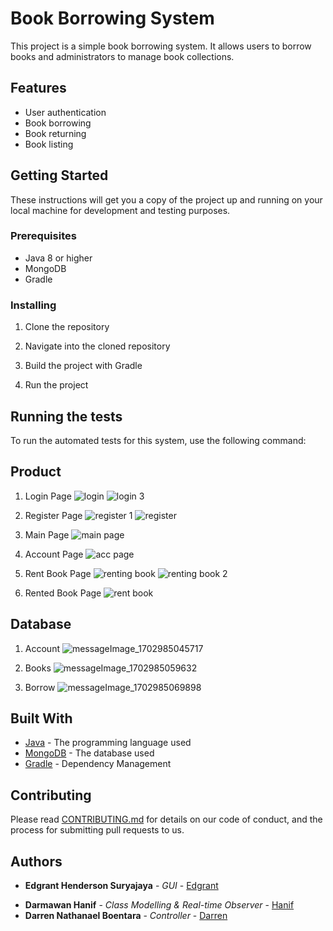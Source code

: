 # Book Borrowing System

This project is a simple book borrowing system. It allows users to borrow books and administrators to manage book collections.

## Features

- User authentication
- Book borrowing
- Book returning
- Book listing

## Getting Started

These instructions will get you a copy of the project up and running on your local machine for development and testing purposes.

### Prerequisites

- Java 8 or higher
- MongoDB
- Gradle

### Installing

1. Clone the repository

2. Navigate into the cloned repository

3. Build the project with Gradle

4. Run the project

## Running the tests

To run the automated tests for this system, use the following command:

## Product

1. Login Page
![login](https://github.com/EdgrantHS/PA-PBO/assets/144258090/e374024f-6140-4a85-bce2-fefa252e8a40) 
![login 3](https://github.com/EdgrantHS/PA-PBO/assets/144258090/3b027737-3180-41f1-aa95-00ac3f7fd430)

2. Register Page
![register 1](https://github.com/EdgrantHS/PA-PBO/assets/144258090/6c375ce2-9148-4da5-bc01-f09f72cecb63)
![register](https://github.com/EdgrantHS/PA-PBO/assets/144258090/658ee575-2bce-414e-9d06-523a23a20267)

3. Main Page
![main page](https://github.com/EdgrantHS/PA-PBO/assets/144258090/71f0e300-723d-4a79-81e2-8903daa8deb8)

4. Account Page
![acc page](https://github.com/EdgrantHS/PA-PBO/assets/144258090/2062ca99-188a-4d76-be8f-1a80b20d98da)

5. Rent Book Page
![renting book](https://github.com/EdgrantHS/PA-PBO/assets/144258090/a743136b-93e0-41ab-a45c-ad08f61c8894)
![renting book 2](https://github.com/EdgrantHS/PA-PBO/assets/144258090/9df0e4d0-8133-454f-9910-893d92f2e17f)

6. Rented Book Page
![rent book](https://github.com/EdgrantHS/PA-PBO/assets/144258090/1137f652-b29d-407b-ae31-250b03fdea51)

## Database

1. Account
![messageImage_1702985045717](https://github.com/EdgrantHS/PA-PBO/assets/144258090/cc4b5306-96ce-4d42-993e-797c74e07553)

2. Books
![messageImage_1702985059632](https://github.com/EdgrantHS/PA-PBO/assets/144258090/b1be6589-9839-40de-a435-067756f9a99c)

3. Borrow
![messageImage_1702985069898](https://github.com/EdgrantHS/PA-PBO/assets/144258090/bf7ce70d-33c0-4298-8c6c-8795a786ac95)

## Built With

- [Java](https://www.java.com) - The programming language used
- [MongoDB](https://www.mongodb.com) - The database used
- [Gradle](https://gradle.org) - Dependency Management

## Contributing

Please read [CONTRIBUTING.md](https://gist.github.com/yourusername/yourcontributingmdlink) for details on our code of conduct, and the process for submitting pull requests to us.

## Authors

- **Edgrant Henderson Suryajaya** - *GUI* - [Edgrant](https://github.com/edgrantH)
<!-- - **Edgrant Henderson Suryajaya** - *GUI* - [Edgrant](https://github.com/edgrantH)
- **Edgrant Henderson Suryajaya** - *GUI* - [Edgrant](https://github.com/edgrantH)
- **Edgrant Henderson Suryajaya** - *GUI* - [Edgrant](https://github.com/edgrantH) -->
- **Darmawan Hanif** - *Class Modelling & Real-time Observer* - [Hanif](https://github.com/drmwnhnf)
- **Darren Nathanael Boentara** - *Controller* - [Darren](https://github.com/DarrenNathanaelB)
